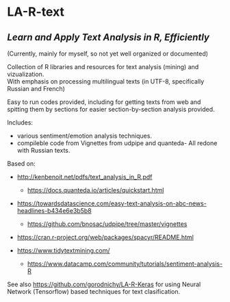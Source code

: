 # LA-R-text

## *Learn and Apply Text Analysis in R, Efficiently*

(Currently, mainly for myself, so not yet well organized or documented)  

Collection of R libraries and resources for text analysis (mining) and vizualization.  
With emphasis on processing multilingual texts (in UTF-8,  specifically Russian and French)  

Easy to run codes provided, including for getting texts from web and spitting them by sections for easier section-by-section analysis provided.



Includes: 
- various sentiment/emotion analysis techniques.
- compileble code from Vignettes from udpipe and quanteda-
All redone with Russian texts.

Based on:
- http://kenbenoit.net/pdfs/text_analysis_in_R.pdf
    - https://docs.quanteda.io/articles/quickstart.html
- https://towardsdatascience.com/easy-text-analysis-on-abc-news-headlines-b434e6e3b5b8
    - https://github.com/bnosac/udpipe/tree/master/vignettes
- https://cran.r-project.org/web/packages/spacyr/README.html

- https://www.tidytextmining.com/
    - https://www.datacamp.com/community/tutorials/sentiment-analysis-R
    

See also https://github.com/gorodnichy/LA-R-Keras for using Neural Network (Tensorflow) based techniques for text clasification.







